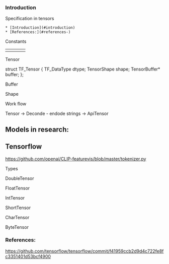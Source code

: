 ### Introduction


Specification in tensors 
<!-- TOC -->
    * [Introduction](#introduction)
    * [References:](#references-)
<!-- TOC -->


Constants

|     |     |     |     |
|-----|-----|-----|-----|
|     |     |     |     |

Tensor


struct TF_Tensor {
TF_DataType dtype;
TensorShape shape;
TensorBuffer* buffer;
};

Buffer 



Shape 


Work flow

Tensor -> Deconde - endode strings ->  ApiTensor 

## Models in research:
 

## Tensorflow
https://github.com/openai/CLIP-featurevis/blob/master/tokenizer.py



Types


DoubleTensor

FloatTensor

IntTensor

ShortTensor


CharTensor

ByteTensor

### References:

https://github.com/tensorflow/tensorflow/commit/f41959ccb2d9d4c722fe8fc3351401d53bcf4900
